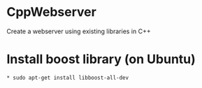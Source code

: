 # CppWebserver
Create a webserver using existing libraries in C++

# Install boost library (on Ubuntu)
	* sudo apt-get install libboost-all-dev
